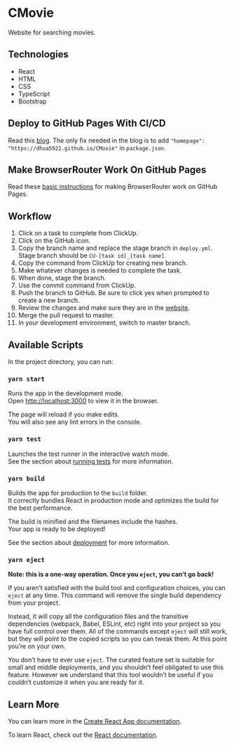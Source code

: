 # CMovie
Website for searching movies.

## Technologies
* React
* HTML
* CSS
* TypeScript
* Bootstrap

## Deploy to GitHub Pages With CI/CD
Read this [blog](https://medium.com/swlh/deploy-create-react-app-to-github-pages-using-github-actions-4e95ae7fd65f). The only fix needed in the blog is to add `"homepage": "https://dhua5922.github.io/CMovie"` in `package.json`.

## Make BrowserRouter Work On GitHub Pages
Read these [basic instructions](https://github.com/rafgraph/spa-github-pages) for making BrowserRouter work on GitHub Pages.

## Workflow
1. Click on a task to complete from ClickUp.
2. Click on the GitHub icon.
3. Copy the branch name and replace the stage branch in `deploy.yml`. Stage branch should be `CU-[task id]_[task name]`.
4. Copy the command from ClickUp for creating new branch.
5. Make whatever changes is needed to complete the task.
6. When done, stage the branch.
7. Use the commit command from ClickUp.
8. Push the branch to GitHub. Be sure to click yes when prompted to create a new branch.
9. Review the changes and make sure they are in the [website](https://www.huadylan.com/CMovie/).
10. Merge the pull request to master.
11. In your development environment, switch to master branch.

## Available Scripts

In the project directory, you can run:

### `yarn start`

Runs the app in the development mode.\
Open [http://localhost:3000](http://localhost:3000) to view it in the browser.

The page will reload if you make edits.\
You will also see any lint errors in the console.

### `yarn test`

Launches the test runner in the interactive watch mode.\
See the section about [running tests](https://facebook.github.io/create-react-app/docs/running-tests) for more information.

### `yarn build`

Builds the app for production to the `build` folder.\
It correctly bundles React in production mode and optimizes the build for the best performance.

The build is minified and the filenames include the hashes.\
Your app is ready to be deployed!

See the section about [deployment](https://facebook.github.io/create-react-app/docs/deployment) for more information.

### `yarn eject`

**Note: this is a one-way operation. Once you `eject`, you can’t go back!**

If you aren’t satisfied with the build tool and configuration choices, you can `eject` at any time. This command will remove the single build dependency from your project.

Instead, it will copy all the configuration files and the transitive dependencies (webpack, Babel, ESLint, etc) right into your project so you have full control over them. All of the commands except `eject` will still work, but they will point to the copied scripts so you can tweak them. At this point you’re on your own.

You don’t have to ever use `eject`. The curated feature set is suitable for small and middle deployments, and you shouldn’t feel obligated to use this feature. However we understand that this tool wouldn’t be useful if you couldn’t customize it when you are ready for it.

## Learn More

You can learn more in the [Create React App documentation](https://facebook.github.io/create-react-app/docs/getting-started).

To learn React, check out the [React documentation](https://reactjs.org/).
